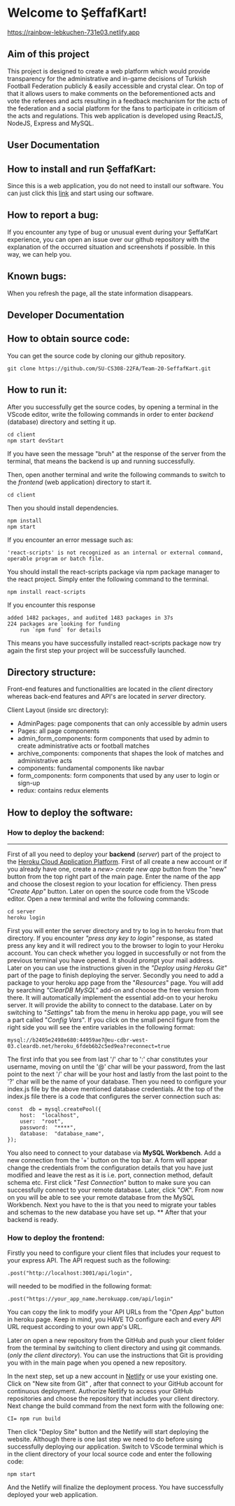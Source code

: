 ﻿
# Welcome to ŞeffafKart!
https://rainbow-lebkuchen-731e03.netlify.app

## Aim of this project
This project is designed to create a web platform which would provide transparency for the administrative and in-game decisions of Turkish Football Federation publicly & easily accessible and crystal clear. On top of that it allows users to make comments on the beforementioned acts and vote the referees and acts resulting in a feedback mechanism for the acts of the federation and a social platform for the fans to participate in criticism of the acts and regulations. This web application is developed using ReactJS, NodeJS,  Express and MySQL.

## User Documentation
## How to install and run ŞeffafKart:
Since this is a web application, you do not need to install our software. You can just click this [link](https://rainbow-lebkuchen-731e03.netlify.app) and start using our software.
## How to report a bug:
If you encounter any type of bug or unusual event during your ŞeffafKart experience, you can open an issue over our github repository with the explanation of the occurred situation and screenshots if possible. In this way, we can help you. 

## Known bugs:
When you refresh the page, all the state information disappears.

## Developer Documentation

## How to obtain source code:
You can get the source code by cloning our github repository.

    git clone https://github.com/SU-CS308-22FA/Team-20-SeffafKart.git 

## How to run it:
After you successfully get the source codes, by opening a terminal in the VScode editor, write the following commands in order to enter *backend* (database) directory and setting it up.

    cd client
    npm start devStart

If you have seen the message "bruh" at the response of the server from the terminal, that means the backend is up and running successfully.

Then, open another terminal and write the following commands to switch to the *frontend* (web application) directory to start it.

    cd client
Then you should install dependencies.

    npm install
    npm start
If you encounter an error message such as:

    'react-scripts' is not recognized as an internal or external command, operable program or batch file.
You should install the react-scripts package via npm package manager to the react project. Simply enter the following command to the terminal.

    npm install react-scripts

 If you encounter this response
 

    added 1482 packages, and audited 1483 packages in 37s 
    224 packages are looking for funding  
	    run `npm fund` for details
This means you have successfully installed react-scripts package now try again the first step your project will be successfully launched.

## Directory structure:
Front-end features and functionalities are located in the *client* directory whereas back-end features and API's are located in *server* directory.

Client Layout (inside src directory):
 - AdminPages: page components that can only accessible by admin users
 - Pages: all page components
 - admin_form_components: form components that used by admin to create administrative acts or football matches
 - archive_components: components that shapes the look of matches and administrative acts
 - components: fundamental components like navbar
 - form_components: form components that used by any user to login or sign-up
 - redux: contains redux elements

## How to deploy the software:

### How to deploy the backend:
***
First of all you need to deploy your **backend** (*server*) part of the project to the [Heroku Cloud Application Platform](https://id.heroku.com/login). First of all create a new account or if you already have one, create a *new> create new app* button from the "new" button from the top right part of the main page. Enter the name of the app and choose the closest region to your location for efficiency. Then press *"Create App"* button.  Later on open the source code from the VScode editor. Open a new terminal and write the following commands:

    cd server
    heroku login
   First you will enter the server directory and try to log in to heroku from that directory. If you encounter *"press any key to login"* response, as stated press any key and it will redirect you to the browser to login to your Heroku account. You can check whether you logged in successfully or not from the previous terminal you have opened. It should prompt your mail address. Later on you can use the instructions given in the *"Deploy using Heroku Git"* part of the page to finish deploying the server. 
Secondly you need to add a package to your heroku app page from the "*Resources*" page. You will add by searching *"ClearDB MySQL"*  add-on and choose the free version from there. It will automatically implement the essential add-on to your heroku server. It will provide the ability to connect to the database. Later on by switching to "*Settings*" tab from the menu in heroku app page, you will see a part called "*Config Vars*". If you click on the small pencil figure from the right side you will see the entire variables in the following format: 

    mysql://b2405e2498e680:44959ae7@eu-cdbr-west-03.cleardb.net/heroku_6fdeb6b2c5ed9ea?reconnect=true

The first info that you see from last '/' char to ':' char constitutes your username, moving on until the '@' char will be your password, from the last point to the next '/' char will be your host and lastly from the last point to the '?' char will be the name of your database. Then you need to configure your index.js file by the above mentioned database credentials. At the top of the index.js file there is a code that configures the server connection such as:
 
    const  db = mysql.createPool({
	    host:  "localhost",
	    user:  "root",
	    password:  "****",
	    database:  "database_name",
    });

You also need to connect to your database via **MySQL Workbench**. Add a new connection from the '+' button on the top bar. A form will appear change the credentials from the configuration details that you have just modified and leave the rest as it is i.e. port, connection method, default schema etc. First click "*Test Connection*" button to make sure you can successfully connect to your remote database. Later, click "*OK*". From now on you will be able to see your remote database from the MySQL Workbench. Next you have to the is that you need to migrate your tables and schemas to the new database you have set up. 
**
After that your backend is ready.

### How to deploy the frontend:
Firstly you need to configure your client files that includes your request to your express API. The API request such as the following:

    .post("http://localhost:3001/api/login",

will needed to be modified in the following format:

    .post("https://your_app_name.herokuapp.com/api/login"

You can copy the link to modify your API URLs from the "*Open App*" button in heroku page. Keep in mind, you HAVE TO configure each and every API URL request according to your own app's URL. 

Later on open a new repository from the GitHub and push your client folder from the terminal by switching to client directory and using git commands. (*only the client directory*). You can use the instructions that Git is providing you with in the main page when you opened a new repository. 

In the next step, set up a new account in [Netlify](https://www.netlify.com) or use your existing one. Click on "New site from Git" , after that connect to your GitHub account for continuous deployment. Authorize Netlify to access your GitHub repositories and choose the repository that includes your client directory. Next change the build command from the next form with the following one:

    CI= npm run build
Then click "Deploy Site" button and the Netlify will start deploying the website. Although there is one last step we need to do before using successfully deploying our application. Switch to VScode terminal which is in the client directory of your local source code and enter the following code:

    npm start
  And the Netlify will finalize the deployment process. You have successfully deployed your web application.


